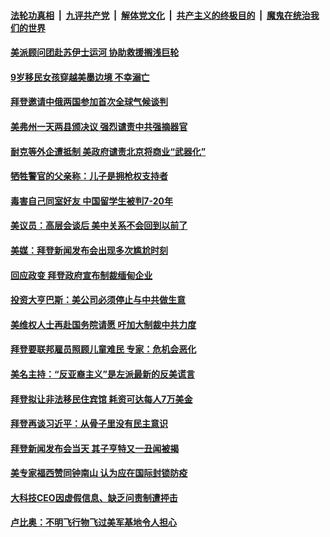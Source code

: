 

####  [法轮功真相](../../../../basic/blob/master/README.md?t=03271131) &nbsp;|&nbsp; [九评共产党](../../../../9ping.md/blob/master/README.md?t=03271131) &nbsp;|&nbsp; [解体党文化](../../../../jtdwh.md/blob/master/README.md?t=03271131)  &nbsp;|&nbsp; [共产主义的终极目的](../../../../gczydzjmd.md/blob/master/README.md?t=03271131) &nbsp;|&nbsp; [魔鬼在统治我们的世界](../../../../mgztzwmdsj.md/blob/master/README.md?t=03271131) 

#### [美派顾问团赴苏伊士运河 协助救援搁浅巨轮](../pages/soh6/488603.md?t=03271131) 
#### [9岁移民女孩穿越美墨边境 不幸溺亡](../pages/soh6/488597.md?t=03271131) 
#### [拜登邀请中俄两国参加首次全球气候谈判](../pages/soh6/488594.md?t=03271131) 
#### [美弗州一天两县颁决议 强烈谴责中共强摘器官 ](../pages/soh6/488573.md?t=03271131) 
#### [耐克等外企遭抵制 美政府谴责北京将商业“武器化”](../pages/soh6/488549.md?t=03271131) 
#### [牺牲警官的父亲称：儿子是拥枪权支持者](../pages/soh6/488498.md?t=03271131) 
#### [毒害自己同室好友 中国留学生被判7-20年](../pages/soh6/488492.md?t=03271131) 
#### [美议员：高层会谈后 美中关系不会回到以前了](../pages/soh6/488486.md?t=03271131) 
#### [美媒：拜登新闻发布会出现多次尴尬时刻](../pages/soh6/488468.md?t=03271131) 
#### [回应政变 拜登政府宣布制裁缅甸企业](../pages/soh6/488450.md?t=03271131) 
#### [投资大亨巴斯：美公司必须停止与中共做生意](../pages/soh6/488447.md?t=03271131) 
#### [美维权人士再赴国务院请愿 吁加大制裁中共力度](../pages/soh6/488375.md?t=03271131) 
#### [拜登要联邦雇员照顾儿童难民 专家：危机会恶化](../pages/soh6/488405.md?t=03271131) 
#### [美名主持：“反亚裔主义”是左派最新的反美谎言](../pages/soh6/488429.md?t=03271131) 
#### [拜登拟让非法移民住宾馆 耗资可达每人7万美金](../pages/soh6/488330.md?t=03271131) 
#### [拜登再谈习近平：从骨子里没有民主意识](../pages/soh6/488210.md?t=03271131) 
#### [拜登新闻发布会当天 其子亨特又一丑闻被揭](../pages/soh6/488189.md?t=03271131) 
#### [美专家福西赞同钟南山 认为应在国际封锁防疫](../pages/soh6/488168.md?t=03271131) 
#### [大科技CEO因虚假信息、缺乏问责制遭抨击](../pages/soh6/488162.md?t=03271131) 
#### [卢比奥：不明飞行物飞过美军基地令人担心](../pages/soh6/488132.md?t=03271131) 
